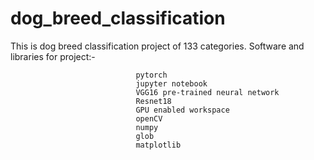 # dog_breed_classification
This is dog breed classification project of 133 categories. 
Software and libraries for project:-
  
                                pytorch
                                jupyter notebook
                                VGG16 pre-trained neural network
                                Resnet18
                                GPU enabled workspace
                                openCV
                                numpy
                                glob
                                matplotlib
                                
